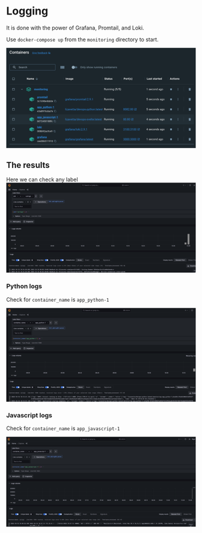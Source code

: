# Logging 

It is done with the power of Grafana, Promtail, and Loki.

Use `docker-compose up` from the `monitoring` directory to
start.

![running_docker_containers.png](images/containers.png)


## The results

Here we can check any label  
![job.png](images/job.png)

### Python logs

Check for `container_name` is `app_python-1`

![py.png](images/for-python.png)

### Javascript logs

Check for `container_name` is `app_javascript-1`

![js.png](images/for-js.png)